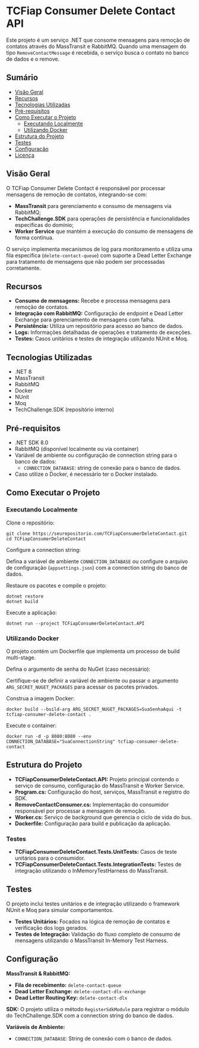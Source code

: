 # TCFiap Consumer Delete Contact API

Este projeto é um serviço .NET que consome mensagens para remoção de contatos através do MassTransit e RabbitMQ. Quando uma mensagem do tipo `RemoveContactMessage` é recebida, o serviço busca o contato no banco de dados e o remove.

## Sumário

- [Visão Geral](#visão-geral)
- [Recursos](#recursos)
- [Tecnologias Utilizadas](#tecnologias-utilizadas)
- [Pré-requisitos](#pré-requisitos)
- [Como Executar o Projeto](#como-executar-o-projeto)
  - [Executando Localmente](#executando-localmente)
  - [Utilizando Docker](#utilizando-docker)
- [Estrutura do Projeto](#estrutura-do-projeto)
- [Testes](#testes)
- [Configuração](#configuração)
- [Licença](#licença)

## Visão Geral

O TCFiap Consumer Delete Contact é responsável por processar mensagens de remoção de contatos, integrando-se com:

- **MassTransit** para gerenciamento e consumo de mensagens via RabbitMQ;
- **TechChallenge.SDK** para operações de persistência e funcionalidades específicas do domínio;
- **Worker Service** que mantém a execução do consumo de mensagens de forma contínua.

O serviço implementa mecanismos de log para monitoramento e utiliza uma fila específica (`delete-contact-queue`) com suporte a Dead Letter Exchange para tratamento de mensagens que não podem ser processadas corretamente.

## Recursos

- **Consumo de mensagens:** Recebe e processa mensagens para remoção de contatos.
- **Integração com RabbitMQ:** Configuração de endpoint e Dead Letter Exchange para gerenciamento de mensagens com falha.
- **Persistência:** Utiliza um repositório para acesso ao banco de dados.
- **Logs:** Informações detalhadas de operações e tratamento de exceções.
- **Testes:** Casos unitários e testes de integração utilizando NUnit e Moq.

## Tecnologias Utilizadas

- .NET 8
- MassTransit
- RabbitMQ
- Docker
- NUnit
- Moq
- TechChallenge.SDK (repositório interno)

## Pré-requisitos

- .NET SDK 8.0
- RabbitMQ (disponível localmente ou via container)
- Variável de ambiente ou configuração de connection string para o banco de dados:
  - `CONNECTION_DATABASE`: string de conexão para o banco de dados.
- Caso utilize o Docker, é necessário ter o Docker instalado.

## Como Executar o Projeto

### Executando Localmente

Clone o repositório:

```
git clone https://seurepositorio.com/TCFiapConsumerDeleteContact.git
cd TCFiapConsumerDeleteContact
```

Configure a connection string:

Defina a variável de ambiente `CONNECTION_DATABASE` ou configure o arquivo de configuração (`appsettings.json`) com a connection string do banco de dados.

Restaure os pacotes e compile o projeto:

```
dotnet restore
dotnet build
```

Execute a aplicação:

```
dotnet run --project TCFiapConsumerDeleteContact.API
```

### Utilizando Docker

O projeto contém um Dockerfile que implementa um processo de build multi-stage.

Defina o argumento de senha do NuGet (caso necessário):

Certifique-se de definir a variável de ambiente ou passar o argumento `ARG_SECRET_NUGET_PACKAGES` para acessar os pacotes privados.

Construa a imagem Docker:

```
docker build --build-arg ARG_SECRET_NUGET_PACKAGES=SuaSenhaAqui -t tcfiap-consumer-delete-contact .
```
   
Execute o container:

```
docker run -d -p 8080:8080 --env CONNECTION_DATABASE="SuaConnectionString" tcfiap-consumer-delete-contact
```


## Estrutura do Projeto

- **TCFiapConsumerDeleteContact.API:** Projeto principal contendo o serviço de consumo, configuração do MassTransit e Worker Service.
- **Program.cs:** Configuração do host, serviços, MassTransit e registro do SDK.
- **RemoveContactConsumer.cs:** Implementação do consumidor responsável por processar a mensagem de remoção.
- **Worker.cs:** Serviço de background que gerencia o ciclo de vida do bus.
- **Dockerfile:** Configuração para build e publicação da aplicação.

### Testes

- **TCFiapConsumerDeleteContact.Tests.UnitTests:** Casos de teste unitários para o consumidor.
- **TCFiapConsumerDeleteContact.Tests.IntegrationTests:** Testes de integração utilizando o InMemoryTestHarness do MassTransit.

## Testes

O projeto inclui testes unitários e de integração utilizando o framework NUnit e Moq para simular comportamentos.

- **Testes Unitários:** Focados na lógica de remoção de contatos e verificação dos logs gerados.
- **Testes de Integração:** Validação do fluxo completo de consumo de mensagens utilizando o MassTransit In-Memory Test Harness.

## Configuração

**MassTransit & RabbitMQ:**

- **Fila de recebimento:** `delete-contact-queue`
- **Dead Letter Exchange:** `delete-contact-dlx-exchange`
- **Dead Letter Routing Key:** `delete-contact-dlx`

**SDK:** O projeto utiliza o método `RegisterSdkModule` para registrar o módulo do TechChallenge.SDK com a connection string do banco de dados.

**Variáveis de Ambiente:**

- `CONNECTION_DATABASE`: String de conexão com o banco de dados.
